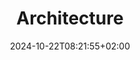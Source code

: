 ---
weight: 999
title: "Architecture"
description: ""
icon: "square_foot"
date: "2024-10-22T08:21:55+02:00"
lastmod: "2024-10-22T08:21:55+02:00"
draft: false
toc: true
---